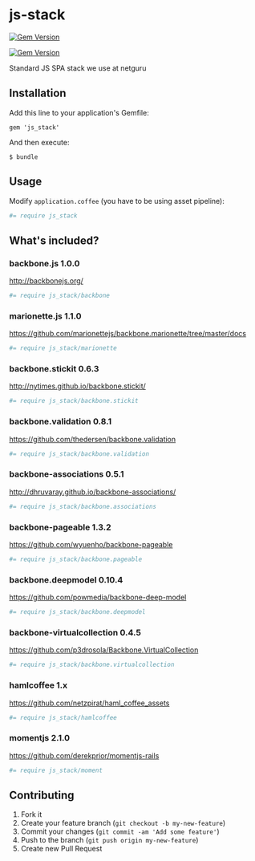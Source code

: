 js-stack
========

[![Gem Version](https://badge.fury.io/rb/js_stack.png)](http://badge.fury.io/rb/js_stack)

[![Gem Version](https://badge.fury.io/rb/js_stack.png)](http://badge.fury.io/rb/js_stack)

Standard JS SPA stack we use at netguru

## Installation

Add this line to your application's Gemfile:

    gem 'js_stack'

And then execute:

    $ bundle

## Usage

Modify `application.coffee` (you have to be using asset pipeline):

``` coffeescript
#= require js_stack
```

## What's included?

### backbone.js 1.0.0

http://backbonejs.org/

``` coffeescript
#= require js_stack/backbone
```

### marionette.js 1.1.0

https://github.com/marionettejs/backbone.marionette/tree/master/docs

``` coffeescript
#= require js_stack/marionette
```

### backbone.stickit 0.6.3

http://nytimes.github.io/backbone.stickit/

``` coffeescript
#= require js_stack/backbone.stickit
```

### backbone.validation 0.8.1

https://github.com/thedersen/backbone.validation


``` coffeescript
#= require js_stack/backbone.validation
```

### backbone-associations 0.5.1

http://dhruvaray.github.io/backbone-associations/

``` coffeescript
#= require js_stack/backbone.associations
```

### backbone-pageable 1.3.2

https://github.com/wyuenho/backbone-pageable


``` coffeescript
#= require js_stack/backbone.pageable
```

### backbone.deepmodel 0.10.4

https://github.com/powmedia/backbone-deep-model

``` coffeescript
#= require js_stack/backbone.deepmodel
```

### backbone-virtualcollection 0.4.5

https://github.com/p3drosola/Backbone.VirtualCollection

``` coffeescript
#= require js_stack/backbone.virtualcollection
```

### hamlcoffee 1.x

https://github.com/netzpirat/haml_coffee_assets

``` coffeescript
#= require js_stack/hamlcoffee
```

### momentjs 2.1.0

https://github.com/derekprior/momentjs-rails

``` coffeescript
#= require js_stack/moment
```


## Contributing

1. Fork it
2. Create your feature branch (`git checkout -b my-new-feature`)
3. Commit your changes (`git commit -am 'Add some feature'`)
4. Push to the branch (`git push origin my-new-feature`)
5. Create new Pull Request
